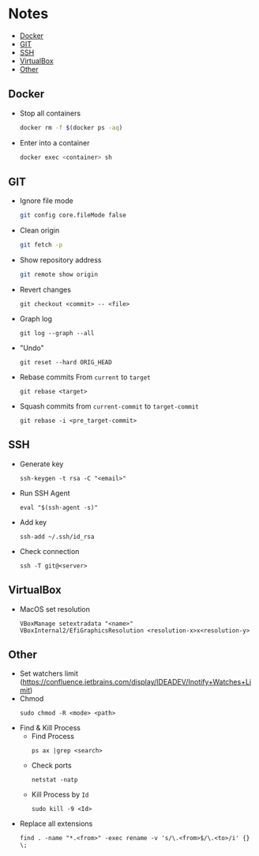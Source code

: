# Notes

- [Docker](#docker)
- [GIT](#git)
- [SSH](#ssh)
- [VirtualBox](#virtualbox)
- [Other](#other)

## Docker

- Stop all containers
  ```bash
  docker rm -f $(docker ps -aq)
  ```
- Enter into a container
  ```bash
  docker exec <container> sh
  ```

## GIT

- Ignore file mode
  ```bash
  git config core.fileMode false
  ```
- Clean origin
  ```bash
  git fetch -p
  ```
- Show repository address
  ```bash
  git remote show origin
  ```
- Revert changes
  ```shell
  git checkout <commit> -- <file>
  ```
- Graph log
  ```shell
  git log --graph --all
  ```
- "Undo"
  ```shell
  git reset --hard ORIG_HEAD
  ```
- Rebase commits From `current` to `target`
  ```shell
  git rebase <target>
  ```
- Squash commits from `current-commit` to `target-commit`
  ```shell
  git rebase -i <pre_target-commit>
  ```

## SSH

- Generate key
  ```shell
  ssh-keygen -t rsa -C "<email>"
  ```
- Run SSH Agent
  ```shell
  eval "$(ssh-agent -s)"
  ```
- Add key
  ```shell
  ssh-add ~/.ssh/id_rsa
  ```
- Check connection
  ```shell
  ssh -T git@<server>
  ```

## VirtualBox

- MacOS set resolution
  ```shell
  VBoxManage setextradata "<name>" VBoxInternal2/EfiGraphicsResolution <resolution-x>x<resolution-y>
  ```

## Other

- Set watchers limit
  (https://confluence.jetbrains.com/display/IDEADEV/Inotify+Watches+Limit)
- Chmod
  ```shell
  sudo chmod -R <mode> <path>
  ```
- Find & Kill Process
  - Find Process
    ```shell
    ps ax |grep <search>
    ```
  - Check ports
    ```shell
    netstat -natp
    ```
  - Kill Process by `Id`
    ```shell
    sudo kill -9 <Id>
    ```
- Replace all extensions
  ```shell
  find . -name "*.<from>" -exec rename -v 's/\.<from>$/\.<to>/i' {} \;
  ```
